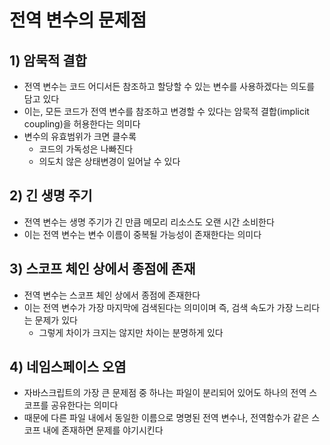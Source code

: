 # 전역 변수의 문제점
## 1) 암묵적 결합
- 전역 변수는 코드 어디서든 참조하고 할당할 수 있는 변수를 사용하겠다는 의도를 담고 있다
- 이는, 모든 코드가 전역 변수를 참조하고 변경할 수 있다는 암묵적 결합(implicit coupling)을 허용한다는 의미다
- 변수의 유효범위가 크면 클수록
  - 코드의 가독성은 나빠진다
  - 의도치 않은 상태변경이 일어날 수 있다
## 2) 긴 생명 주기
- 전역 변수는 생명 주기가 긴 만큼 메모리 리소스도 오랜 시간 소비한다
- 이는 전역 변수는 변수 이름이 중복될 가능성이 존재한다는 의미다
## 3) 스코프 체인 상에서 종점에 존재
- 전역 변수는 스코프 체인 상에서 종점에 존재한다
- 이는 전역 변수가 가장 마지막에 검색된다는 의미이며 즉, 검색 속도가 가장 느리다는 문제가 있다
  - 그렇게 차이가 크지는 않지만 차이는 분명하게 있다
## 4) 네임스페이스 오염
- 자바스크립트의 가장 큰 문제점 중 하나는 파일이 분리되어 있어도 하나의 전역 스코프를 공유한다는 의미다
- 때문에 다른 파일 내에서 동일한 이름으로 명명된 전역 변수나, 전역함수가 같은 스코프 내에 존재하면 문제를 야기시킨다